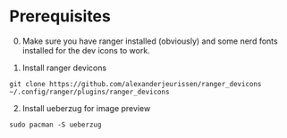 # Prerequisites

0. Make sure you have ranger installed (obviously) and some nerd fonts installed for the dev icons to work. 

1. Install ranger devicons

`git clone https://github.com/alexanderjeurissen/ranger_devicons ~/.config/ranger/plugins/ranger_devicons`

2. Install ueberzug for image preview

`sudo pacman -S ueberzug`

